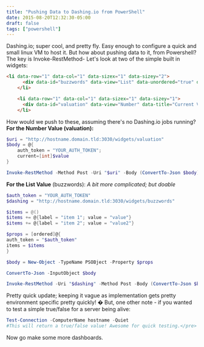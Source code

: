 ```yaml
---
title: "Pushing Data to Dashing.io from PowerShell"
date: 2015-08-20T12:32:30-05:00
draft: false
tags: ["powershell"]
---
```

Dashing.io; super cool, and pretty fly. Easy enough to configure a quick and small linux VM to host it. But how about pushing data to it, from Powershell? The key is Invoke-RestMethod- Let's look at two of the simple built in widgets:
<!--more-->

```html
<li data-row="1" data-col="1" data-sizex="1" data-sizey="2">
      <div data-id="buzzwords" data-view="List" data-unordered="true" data-title="Buzzwords" data-moreinfo="# of times said around the office"></div>
    </li>

    <li data-row="1" data-col="1" data-sizex="1" data-sizey="1">
      <div data-id="valuation" data-view="Number" data-title="Current Valuation" data-moreinfo="In billions" data-prefix="$"></div>
    </li>
```

How would we push to these, assuming there's no Dashing.io jobs running? 
**For the Number Value (valuation):**

```powershell
$uri = "http://hostname.domain.tld:3030/widgets/valuation"
$body = @{
    auth_token = "YOUR_AUTH_TOKEN";
    current=[int]$value
}

Invoke-RestMethod -Method Post -Uri "$uri" -Body (ConvertTo-Json $body)</pre>
```

**For the List Value** (buzzwords): _A bit more complicated; but doable_

```powershell 
$auth_token = "YOUR_AUTH_TOKEN"
$dashing = "http://hostname.domain.tld:3030/widgets/buzzwords"

$items = @()
$items += @{label = "item 1"; value = "value"}
$items += @{label = "item 2"; value = "value2"}

$props = [ordered]@{
auth_token = "$auth_token"
items = $items
}

$body = New-Object -TypeName PSOBject -Property $props

ConvertTo-Json -InputObject $body

Invoke-RestMethod -Uri "$dashing" -Method Post -Body (ConvertTo-Json $body)</pre>
```

Pretty quick update; keeping it vague as implementation gets pretty environment specific pretty quickly! � But, one other note - if you wanted to test a simple true/false for a server being alive:

```powershell
Test-Connection -ComputerName hostname -Quiet
#This will return a true/false value! Awesome for quick testing.</pre>
```

Now go make some more dashboards.
